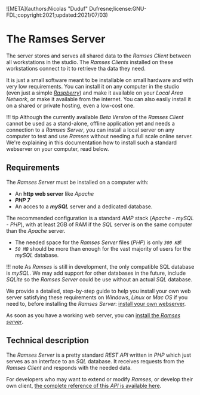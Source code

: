 ![META](authors:Nicolas "Duduf" Dufresne;license:GNU-FDL;copyright:2021;updated:2021/07/03)

# The Ramses Server

The server stores and serves all shared data to the *Ramses Client* between all workstations in the studio. The *Ramses Clients* installed on these workstations connect to it to retrieve tha data they need.

It is just a small software meant to be installable on small hardware and with very low requirements. You can install it on any computer in the studio (even just a simple [*Raspberry*](https://www.raspberrypi.org/)) and make it available on your *Local Area Network*, or make it available from the internet. You can also easily install it on a shared or private hosting, even a low-cost one.

!!! tip
    Although the currently available *Beta Version* of the *Ramses Client* cannot be used as a stand-alone, offline application yet and needs a connection to a *Ramses Server*, you can install a local server on any computer to test and use *Ramses* without needing a full scale online server. We're explaining in this documentation how to install such a standard webserver on your computer, read below.

## Requirements

The *Ramses Server* must be installed on a computer with:

- An **http web server** like *Apache*
- ***PHP 7***
- An acces to a ***mySQL*** server and a dedicated database.

The recommended configuration is a standard *AMP* stack (*Apache* - *mySQL* - *PHP*), with at least 2GB of RAM if the *SQL* server is on the same computer than the *Apache* server.

- The needed space for the *Ramses Server* files (*PHP*) is only *`300 KB`*!
- *`50 MB`* should be more than enough for the vast majority of users for the *mySQL* database.

!!! note
    As *Ramses* is still in development, the only compatible SQL database is *mySQL*. We may add support for other databases in the future, include *SQLite* so the *Ramses Server* could be use without an actual *SQL* database.

We provide a detailed, step-by-step guide to help you install your own web server satisfying these requirements on *Windows*, *Linux* or *Mac OS* if you need to, before installing the *Ramses Server*: [install your own webserver](web-server.md).

As soon as you have a working web server, you can [install the *Ramses server*](install.md).

## Technical description

The *Ramses Server* is a pretty standard *REST API* written in *PHP* which just serves as an interface to an *SQL* database. It receives requests from the *Ramses Client* and responds with the needed data.

For developers who may want to extend or modify *Ramses*, or develop their own client, [the complete reference of this *API* is available here](../../dev/server-reference/index.md).